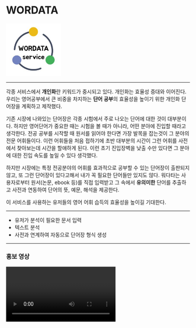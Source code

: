 # WORDATA
<img src="./readme/WORDATA_logo.JPG" width="30%"/>

---

각종 서비스에서 **개인화**란 키워드가 중시되고 있다. 개인화는 효율성 증대와 이어진다. 우리는 영어공부에서 큰 비중을 차지하는 **단어 공부**의 효율성을 높이기 위한 개인화 단어장을 계획하고 제작했다. 

기존 시장에 나와있는 단어장은 각종 시험에서 주로 나오는 단어에 대한 것이 대부분이다. 하지만 영어단어가 중요한 때는 시험을 볼 때가 아니라, 어떤 분야에 진입할 때라고 생각한다. 전공 공부를 시작할 때 원서를 읽어야 한다면 가장 발목을 잡는것이 그 분야의 전문 어휘들이다. 이런 어휘들을 처음 접하기에 초반 대부분의 시간이 그런 어휘를 사전에서 찾아보는데 시간을 할애하게 된다. 이런 초기 진입장벽을 낮출 수만 있다면 그 분야에 대한 진입 속도를 높일 수 있다 생각했다.

하지만 시장에는 특정 전공분야의 어휘를 효과적으로 공부할 수 있는 단어장이 출판되지 않고, 또 그런 단어장이 있다고해서 내가 꼭 필요한 단어들만 있지도 않다. 워다타는 사용자로부터 원서(논문, ebook 등)를 직접 입력받고 그 속에서 __유의미한__ 단어를 추출하고 사전과 연동하여 단어의 뜻, 예문, 해석을 제공한다. 

이 서비스를 사용하는 유저들의 영어 어휘 습득의 효율성을 높이길 기대한다.

---
+ 유저가 분석이 필요한 문서 입력
+ 텍스트 분석
+ 사전과 연계하여 자동으로 단어장 형식 생성

---
### 홍보 영상
<video src="./readme/video.mp4"></video>
